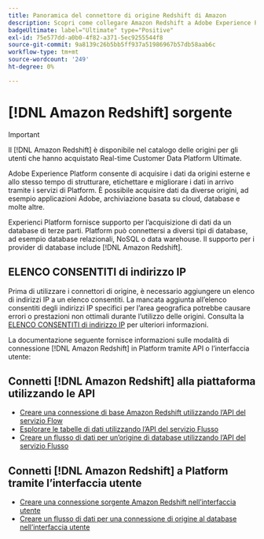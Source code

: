 ```yaml
---
title: Panoramica del connettore di origine Redshift di Amazon
description: Scopri come collegare Amazon Redshift a Adobe Experience Platform utilizzando le API o l’interfaccia utente.
badgeUltimate: label="Ultimate" type="Positive"
exl-id: 75e577dd-a0b0-4f82-a371-5ec9255544f8
source-git-commit: 9a8139c26b5bb5ff937a51986967b57db58aab6c
workflow-type: tm+mt
source-wordcount: '249'
ht-degree: 0%

---
```


# [!DNL Amazon Redshift] sorgente

>[!IMPORTANT]
>
>Il [!DNL Amazon Redshift] è disponibile nel catalogo delle origini per gli utenti che hanno acquistato Real-time Customer Data Platform Ultimate.

Adobe Experience Platform consente di acquisire i dati da origini esterne e allo stesso tempo di strutturare, etichettare e migliorare i dati in arrivo tramite i servizi di Platform. È possibile acquisire dati da diverse origini, ad esempio applicazioni Adobe, archiviazione basata su cloud, database e molte altre.

Experienci Platform fornisce supporto per l’acquisizione di dati da un database di terze parti. Platform può connettersi a diversi tipi di database, ad esempio database relazionali, NoSQL o data warehouse. Il supporto per i provider di database include [!DNL Amazon Redshift].

## ELENCO CONSENTITI di indirizzo IP

Prima di utilizzare i connettori di origine, è necessario aggiungere un elenco di indirizzi IP a un elenco consentiti. La mancata aggiunta all’elenco consentiti degli indirizzi IP specifici per l’area geografica potrebbe causare errori o prestazioni non ottimali durante l’utilizzo delle origini. Consulta la [ELENCO CONSENTITI di indirizzo IP](../../ip-address-allow-list.md) per ulteriori informazioni.

La documentazione seguente fornisce informazioni sulle modalità di connessione [!DNL Amazon Redshift] in Platform tramite API o l’interfaccia utente:

## Connetti [!DNL Amazon Redshift] alla piattaforma utilizzando le API

- [Creare una connessione di base Amazon Redshift utilizzando l’API del servizio Flow](../../tutorials/api/create/databases/redshift.md)
- [Esplorare le tabelle di dati utilizzando l’API del servizio Flusso](../../tutorials/api/explore/tabular.md)
- [Creare un flusso di dati per un’origine di database utilizzando l’API del servizio Flusso](../../tutorials/api/collect/database-nosql.md)

## Connetti [!DNL Amazon Redshift] a Platform tramite l’interfaccia utente

- [Creare una connessione sorgente Amazon Redshift nell’interfaccia utente](../../tutorials/ui/create/databases/redshift.md)
- [Creare un flusso di dati per una connessione di origine al database nell’interfaccia utente](../../tutorials/ui/dataflow/databases.md)
